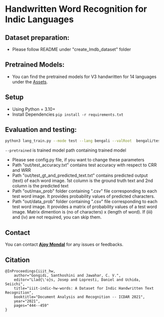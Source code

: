 # Handwritten Word Recognition for Indic Languages

## Dataset preparation:
- Please follow README under "create_lmdb_dataset" folder

## Pretrained Models:
- You can find the pretrained models for V3 handwritten for 14 languages under the [Assets](https://github.com/NLTM-OCR/OCR-V3/releases/tag/v3).

## Setup
- Using Python = 3.10+
- Install Dependencies `pip install -r requirements.txt`

## Evaluation and testing:

```bash
python3 lang_train.py --mode test --lang bengali --valRoot  bengali/test_lmdb --pretrained  out/crnn_results/best_cer.pth --cuda  --out  out --adadelta
```
`--pretrained` is trained model path containing trained model

- Please see config.py file, if you want to change these parameters 
- Path "out/test_accuracy.txt" contains  test accuracy with respect to CRR and WRR
- Path "out/test_gt_and_predicted_text.txt" contains predicted output (text) of each word image. 1st column is the ground truth text and 2nd column is the predicted text
- Path "out/max_prob" folder containing ".csv" file corresponding to each test word image. It provides probability values of predicted characters.
- Path "out/data_prob" folder containing ".csv" file corresponding to each test word image. It provides a matrix of probability values of a test word image. Matrix dimention is (no of characters) x (length of word). If (iii) and (iv) are not required, you can skip them.    

## Contact

You can contact **[Ajoy Mondal](mailto:ajoy.mondal@iiit.ac.in)** for any issues or feedbacks.

## Citation

```
@InProceedings{iiit_hw,
	author="Gongidi, Santhoshini and Jawahar, C. V.",
	editor="Llad{\'o}s, Josep and Lopresti, Daniel and Uchida, Seiichi",
	title="iiit-indic-hw-words: A Dataset for Indic Handwritten Text Recognition",
	booktitle="Document Analysis and Recognition -- ICDAR 2021",
	year="2021",
	pages="444--459"
}
```
